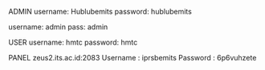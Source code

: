 ADMIN
username: Hublubemits
password: hublubemits

username: admin
pass: admin

USER
username: hmtc
password: hmtc


PANEL
zeus2.its.ac.id:2083
Username : iprsbemits
Password : 6p6vuhzete